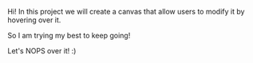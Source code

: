 Hi!
In this project we will create a canvas that allow users to modify it by hovering over it.

So I am trying my best to keep going!

Let's NOPS over it! :)
